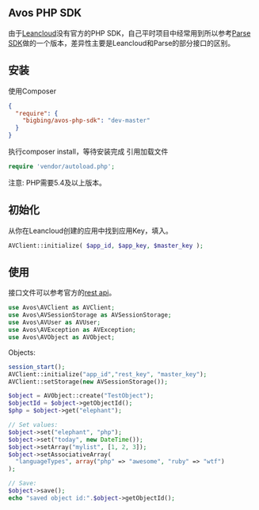 Avos PHP SDK
-------------

由于[Leancloud](https://www.leancloud.cn/)没有官方的PHP SDK，自己平时项目中经常用到所以参考[Parse SDK](https://github.com/ParsePlatform/parse-php-sdk)做的一个版本，差异性主要是Leancloud和Parse的部分接口的区别。

安装
------------

使用Composer

```json
{
  "require": {
    "bigbing/avos-php-sdk": "dev-master"
  }
}
```

执行composer install，等待安装完成
引用加载文件

```php
require 'vendor/autoload.php';
```

注意: PHP需要5.4及以上版本。

初始化
---------------

从你在Leancloud创建的应用中找到应用Key，填入。

```php
AVClient::initialize( $app_id, $app_key, $master_key );
```

使用
-----

接口文件可以参考官方的[rest api](https://www.leancloud.cn/docs/rest_api.html)。

```php
use Avos\AVClient as AVClient;
use Avos\AVSessionStorage as AVSessionStorage;
use Avos\AVUser as AVUser;
use Avos\AVException as AVException;
use Avos\AVObject as AVObject;
```

Objects:

```php
session_start();
AVClient::initialize("app_id","rest_key", "master_key");
AVClient::setStorage(new AVSessionStorage());

$object = AVObject::create("TestObject");
$objectId = $object->getObjectId();
$php = $object->get("elephant");

// Set values:
$object->set("elephant", "php");
$object->set("today", new DateTime());
$object->setArray("mylist", [1, 2, 3]);
$object->setAssociativeArray(
  "languageTypes", array("php" => "awesome", "ruby" => "wtf")
);

// Save:
$object->save();
echo "saved object id:".$object->getObjectId();
```
[Get Composer]: https://getcomposer.org/download/
[Leancloud REST Guide]: https://www.leancloud.cn/docs/rest_api.html